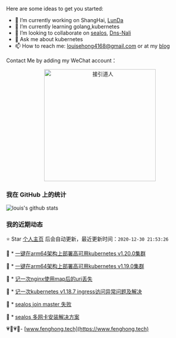Here are some ideas to get you started:

- 🔭 I’m currently working on ShangHai,  [LunDa](https://www.learnta.com/) 
- 🌱 I’m currently learning golang,kubernetes
- 👯 I’m looking to collaborate on [sealos](https://github.com/fanux/sealos), [Dns-Nali](https://github.com/zu1k/nali/pull/16)
- 💬 Ask me about kubernetes
- 📫 How to reach me: louisehong4168@gmail.com or at my [blog](https://www.fenghong.tech/)

Contact Me by adding my WeChat account：
<div align="center">
  <p>
    
  <img src="https://www.fenghong.tech/images/images/wechat-qrcode.png" width="300" alt="接引道人" />

  </p>
</div>

### 我在 GitHub 上的统计

![louis's github stats](https://github-readme-stats.vercel.app/api?username=oldthreefeng&show_icons=true&hide_border=false)

<!--events start -->

### 我的近期动态

⭐️ Star [个人主页](https://github.com/oldthreefeng/oldthreefeng) 后会自动更新，最近更新时间：`2020-12-30 21:53:26`

📝 *  [一键在arm64架构上部署高可用kubernetes v1.20.0集群](https://www.fenghong.tech/blog/kubernetes/sealos-install-arm64-1.20/)

 
📝 *  [一键在arm64架构上部署高可用kubernetes v1.19.0集群](https://www.fenghong.tech/blog/kubernetes/sealos-install-arm64/)

 
📝 *  [记一次nginx使用map后的uri丢失](https://www.fenghong.tech/blog/ops/nginx-map-args/)

 
📝 *  [记一次kubernetes v1.18.7 ingress访问异常问题及解决](https://www.fenghong.tech/blog/kubernetes/kubernetes-ingress-bug-1.18.8/)

 
📝 *  [sealos join master 失败](https://www.fenghong.tech/blog/kubernetes/sealos-join-master/)

 
📝 *  [sealos 多网卡安装解决方案](https://www.fenghong.tech/blog/kubernetes/sealos-multi-iface-solution/)

 


<!--events end -->

 💗🌙💗🌙- [www.fenghong.tech](https://www.fenghong.tech)
